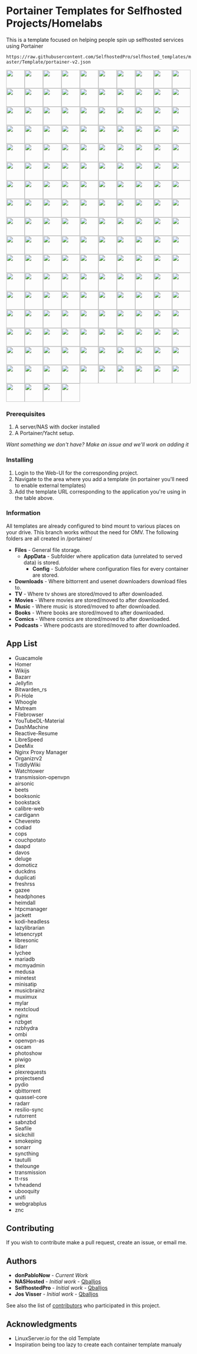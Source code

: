 # Portainer Templates for Selfhosted Projects/Homelabs

This is a template focused on helping people spin up selfhosted services using Portainer

`https://raw.githubusercontent.com/SelfhostedPro/selfhosted_templates/master/Template/portainer-v2.json`


<img width="50px" height="50px"  src="https://raw.githubusercontent.com/donPabloNow/selfhosted-docker/master/Images/Dockerfile-x86--64-green.png"/><img width="50px" height="50px"  src="https://raw.githubusercontent.com/donPabloNow/selfhosted-docker/master/Images/Mumble-logo.png"/><img width="50px" height="50px"  src="https://raw.githubusercontent.com/donPabloNow/selfhosted-docker/master/Images/airsonic-banner.png"/><img width="50px" height="50px"  src="https://raw.githubusercontent.com/donPabloNow/selfhosted-docker/master/Images/airsonic-logo.png"/><img width="50px" height="50px"  src="https://raw.githubusercontent.com/donPabloNow/selfhosted-docker/master/Images/apacheweb-banner.png"/><img width="50px" height="50px"  src="https://raw.githubusercontent.com/donPabloNow/selfhosted-docker/master/Images/apacheweb-icon.png"/><img width="50px" height="50px"  src="https://raw.githubusercontent.com/donPabloNow/selfhosted-docker/master/Images/authelia.png"/><img width="50px" height="50px"  src="https://raw.githubusercontent.com/donPabloNow/selfhosted-docker/master/Images/bazarr.png"/><img width="50px" height="50px"  src="https://raw.githubusercontent.com/donPabloNow/selfhosted-docker/master/Images/beets-banner.png"/><img width="50px" height="50px"  src="https://raw.githubusercontent.com/donPabloNow/selfhosted-docker/master/Images/beets-icon.png"/><img width="50px" height="50px"  src="https://raw.githubusercontent.com/donPabloNow/selfhosted-docker/master/Images/bitwarden.png"/><img width="50px" height="50px"  src="https://raw.githubusercontent.com/donPabloNow/selfhosted-docker/master/Images/booksonic.png"/><img width="50px" height="50px"  src="https://raw.githubusercontent.com/donPabloNow/selfhosted-docker/master/Images/bookstack.png"/><img width="50px" height="50px"  src="https://raw.githubusercontent.com/donPabloNow/selfhosted-docker/master/Images/bookstack2.png"/><img width="50px" height="50px"  src="https://raw.githubusercontent.com/donPabloNow/selfhosted-docker/master/Images/calibre-web-icon.png"/><img width="50px" height="50px"  src="https://raw.githubusercontent.com/donPabloNow/selfhosted-docker/master/Images/cardigann.png"/><img width="50px" height="50px"  src="https://raw.githubusercontent.com/donPabloNow/selfhosted-docker/master/Images/chowdown.png"/><img width="50px" height="50px"  src="https://raw.githubusercontent.com/donPabloNow/selfhosted-docker/master/Images/code-server.png"/><img width="50px" height="50px"  src="https://raw.githubusercontent.com/donPabloNow/selfhosted-docker/master/Images/codiad-icon.png"/><img width="50px" height="50px"  src="https://raw.githubusercontent.com/donPabloNow/selfhosted-docker/master/Images/codiad.png"/><img width="50px" height="50px"  src="https://raw.githubusercontent.com/donPabloNow/selfhosted-docker/master/Images/cops-icon-old.png"/><img width="50px" height="50px"  src="https://raw.githubusercontent.com/donPabloNow/selfhosted-docker/master/Images/cops-icon.png"/><img width="50px" height="50px"  src="https://raw.githubusercontent.com/donPabloNow/selfhosted-docker/master/Images/couchpotato-banner.png"/><img width="50px" height="50px"  src="https://raw.githubusercontent.com/donPabloNow/selfhosted-docker/master/Images/couchpotato-icon.png"/><img width="50px" height="50px"  src="https://raw.githubusercontent.com/donPabloNow/selfhosted-docker/master/Images/dashmachine_logo.png"/><img width="50px" height="50px"  src="https://raw.githubusercontent.com/donPabloNow/selfhosted-docker/master/Images/davos.png"/><img width="50px" height="50px"  src="https://raw.githubusercontent.com/donPabloNow/selfhosted-docker/master/Images/ddclient-logo.png"/><img width="50px" height="50px"  src="https://raw.githubusercontent.com/donPabloNow/selfhosted-docker/master/Images/ddclient.png"/><img width="50px" height="50px"  src="https://raw.githubusercontent.com/donPabloNow/selfhosted-docker/master/Images/deemix.png"/><img width="50px" height="50px"  src="https://raw.githubusercontent.com/donPabloNow/selfhosted-docker/master/Images/deluge-banner.png"/><img width="50px" height="50px"  src="https://raw.githubusercontent.com/donPabloNow/selfhosted-docker/master/Images/deluge-icon.png"/><img width="50px" height="50px"  src="https://raw.githubusercontent.com/donPabloNow/selfhosted-docker/master/Images/dokuwiki-icon.png"/><img width="50px" height="50px"  src="https://raw.githubusercontent.com/donPabloNow/selfhosted-docker/master/Images/domoticz.png"/><img width="50px" height="50px"  src="https://raw.githubusercontent.com/donPabloNow/selfhosted-docker/master/Images/donate.png"/><img width="50px" height="50px"  src="https://raw.githubusercontent.com/donPabloNow/selfhosted-docker/master/Images/dozzle.png"/><img width="50px" height="50px"  src="https://raw.githubusercontent.com/donPabloNow/selfhosted-docker/master/Images/duck.png"/><img width="50px" height="50px"  src="https://raw.githubusercontent.com/donPabloNow/selfhosted-docker/master/Images/duckdns.png"/><img width="50px" height="50px"  src="https://raw.githubusercontent.com/donPabloNow/selfhosted-docker/master/Images/duplicati-icon.png"/><img width="50px" height="50px"  src="https://raw.githubusercontent.com/donPabloNow/selfhosted-docker/master/Images/emby.png"/><img width="50px" height="50px"  src="https://raw.githubusercontent.com/donPabloNow/selfhosted-docker/master/Images/embystat.png"/><img width="50px" height="50px"  src="https://raw.githubusercontent.com/donPabloNow/selfhosted-docker/master/Images/filebrowser.png"/><img width="50px" height="50px"  src="https://raw.githubusercontent.com/donPabloNow/selfhosted-docker/master/Images/freshrss-banner.png"/><img width="50px" height="50px"  src="https://raw.githubusercontent.com/donPabloNow/selfhosted-docker/master/Images/freshrss-icon.png"/><img width="50px" height="50px"  src="https://raw.githubusercontent.com/donPabloNow/selfhosted-docker/master/Images/gazee-logo.png"/><img width="50px" height="50px"  src="https://raw.githubusercontent.com/donPabloNow/selfhosted-docker/master/Images/gophish.png"/><img width="50px" height="50px"  src="https://raw.githubusercontent.com/donPabloNow/selfhosted-docker/master/Images/grocy_logo.png"/><img width="50px" height="50px"  src="https://raw.githubusercontent.com/donPabloNow/selfhosted-docker/master/Images/guacamole.png"/><img width="50px" height="50px"  src="https://raw.githubusercontent.com/donPabloNow/selfhosted-docker/master/Images/h5ai-icon.png"/><img width="50px" height="50px"  src="https://raw.githubusercontent.com/donPabloNow/selfhosted-docker/master/Images/headphones-banner.png"/><img width="50px" height="50px"  src="https://raw.githubusercontent.com/donPabloNow/selfhosted-docker/master/Images/headphones-icon.png"/><img width="50px" height="50px"  src="https://raw.githubusercontent.com/donPabloNow/selfhosted-docker/master/Images/heimdall-banner.png"/><img width="50px" height="50px"  src="https://raw.githubusercontent.com/donPabloNow/selfhosted-docker/master/Images/heimdall-icon.png"/><img width="50px" height="50px"  src="https://raw.githubusercontent.com/donPabloNow/selfhosted-docker/master/Images/homer.png"/><img width="50px" height="50px"  src="https://raw.githubusercontent.com/donPabloNow/selfhosted-docker/master/Images/htpcmanager-banner.png"/><img width="50px" height="50px"  src="https://raw.githubusercontent.com/donPabloNow/selfhosted-docker/master/Images/htpcmanager-icon.png"/><img width="50px" height="50px"  src="https://raw.githubusercontent.com/donPabloNow/selfhosted-docker/master/Images/huginn.png"/><img width="50px" height="50px"  src="https://raw.githubusercontent.com/donPabloNow/selfhosted-docker/master/Images/hydra-banner.png"/><img width="50px" height="50px"  src="https://raw.githubusercontent.com/donPabloNow/selfhosted-docker/master/Images/hydra-icon.png"/><img width="50px" height="50px"  src="https://raw.githubusercontent.com/donPabloNow/selfhosted-docker/master/Images/invoice_ninja.png"/><img width="50px" height="50px"  src="https://raw.githubusercontent.com/donPabloNow/selfhosted-docker/master/Images/jacket-icon.png"/><img width="50px" height="50px"  src="https://raw.githubusercontent.com/donPabloNow/selfhosted-docker/master/Images/jackett-banner.png"/><img width="50px" height="50px"  src="https://raw.githubusercontent.com/donPabloNow/selfhosted-docker/master/Images/jellyfin.png"/><img width="50px" height="50px"  src="https://raw.githubusercontent.com/donPabloNow/selfhosted-docker/master/Images/kodi-banner.png"/><img width="50px" height="50px"  src="https://raw.githubusercontent.com/donPabloNow/selfhosted-docker/master/Images/kodi-icon.png"/><img width="50px" height="50px"  src="https://raw.githubusercontent.com/donPabloNow/selfhosted-docker/master/Images/lazylibrarian-icon.png"/><img width="50px" height="50px"  src="https://raw.githubusercontent.com/donPabloNow/selfhosted-docker/master/Images/le-logo-wide.png"/><img width="50px" height="50px"  src="https://raw.githubusercontent.com/donPabloNow/selfhosted-docker/master/Images/letsencrypt.png"/><img width="50px" height="50px"  src="https://raw.githubusercontent.com/donPabloNow/selfhosted-docker/master/Images/libresonic (old).png"/><img width="50px" height="50px"  src="https://raw.githubusercontent.com/donPabloNow/selfhosted-docker/master/Images/libresonic.png"/><img width="50px" height="50px"  src="https://raw.githubusercontent.com/donPabloNow/selfhosted-docker/master/Images/lidarr.png"/><img width="50px" height="50px"  src="https://raw.githubusercontent.com/donPabloNow/selfhosted-docker/master/Images/linuxserver-ls-logo.png"/><img width="50px" height="50px"  src="https://raw.githubusercontent.com/donPabloNow/selfhosted-docker/master/Images/linuxserver_forum.png"/><img width="50px" height="50px"  src="https://raw.githubusercontent.com/donPabloNow/selfhosted-docker/master/Images/linuxserver_medium.png"/><img width="50px" height="50px"  src="https://raw.githubusercontent.com/donPabloNow/selfhosted-docker/master/Images/linuxserver_small.png"/><img width="50px" height="50px"  src="https://raw.githubusercontent.com/donPabloNow/selfhosted-docker/master/Images/lychee-icon.png"/><img width="50px" height="50px"  src="https://raw.githubusercontent.com/donPabloNow/selfhosted-docker/master/Images/maraschino-icon.png"/><img width="50px" height="50px"  src="https://raw.githubusercontent.com/donPabloNow/selfhosted-docker/master/Images/maraschino.png"/><img width="50px" height="50px"  src="https://raw.githubusercontent.com/donPabloNow/selfhosted-docker/master/Images/mariadb-banner.png"/><img width="50px" height="50px"  src="https://raw.githubusercontent.com/donPabloNow/selfhosted-docker/master/Images/mariadb-git.png"/><img width="50px" height="50px"  src="https://raw.githubusercontent.com/donPabloNow/selfhosted-docker/master/Images/mariadb-icon.png"/><img width="50px" height="50px"  src="https://raw.githubusercontent.com/donPabloNow/selfhosted-docker/master/Images/mcmyadmin-banner.png"/><img width="50px" height="50px"  src="https://raw.githubusercontent.com/donPabloNow/selfhosted-docker/master/Images/mcmyadmin-icon.png"/><img width="50px" height="50px"  src="https://raw.githubusercontent.com/donPabloNow/selfhosted-docker/master/Images/medusa-icon.png"/><img width="50px" height="50px"  src="https://raw.githubusercontent.com/donPabloNow/selfhosted-docker/master/Images/medusa-readme.png"/><img width="50px" height="50px"  src="https://raw.githubusercontent.com/donPabloNow/selfhosted-docker/master/Images/minetest-banner.png"/><img width="50px" height="50px"  src="https://raw.githubusercontent.com/donPabloNow/selfhosted-docker/master/Images/minetest-icon.png"/><img width="50px" height="50px"  src="https://raw.githubusercontent.com/donPabloNow/selfhosted-docker/master/Images/minisatip-icon.png"/><img width="50px" height="50px"  src="https://raw.githubusercontent.com/donPabloNow/selfhosted-docker/master/Images/mstream.png"/><img width="50px" height="50px"  src="https://raw.githubusercontent.com/donPabloNow/selfhosted-docker/master/Images/musicbrainz-icon.png"/><img width="50px" height="50px"  src="https://raw.githubusercontent.com/donPabloNow/selfhosted-docker/master/Images/muximux-icon.png"/><img width="50px" height="50px"  src="https://raw.githubusercontent.com/donPabloNow/selfhosted-docker/master/Images/mylar-icon.png"/><img width="50px" height="50px"  src="https://raw.githubusercontent.com/donPabloNow/selfhosted-docker/master/Images/mysql-banner.png"/><img width="50px" height="50px"  src="https://raw.githubusercontent.com/donPabloNow/selfhosted-docker/master/Images/mysql-git.png"/><img width="50px" height="50px"  src="https://raw.githubusercontent.com/donPabloNow/selfhosted-docker/master/Images/mysql-icon.png"/><img width="50px" height="50px"  src="https://raw.githubusercontent.com/donPabloNow/selfhosted-docker/master/Images/nextcloud-icon.png"/><img width="50px" height="50px"  src="https://raw.githubusercontent.com/donPabloNow/selfhosted-docker/master/Images/nginx-banner.png"/><img width="50px" height="50px"  src="https://raw.githubusercontent.com/donPabloNow/selfhosted-docker/master/Images/nginx-icon.png"/><img width="50px" height="50px"  src="https://raw.githubusercontent.com/donPabloNow/selfhosted-docker/master/Images/nzbget-banner.png"/><img width="50px" height="50px"  src="https://raw.githubusercontent.com/donPabloNow/selfhosted-docker/master/Images/nzbget-icon.png"/><img width="50px" height="50px"  src="https://raw.githubusercontent.com/donPabloNow/selfhosted-docker/master/Images/nzbmegasearch-banner.png"/><img width="50px" height="50px"  src="https://raw.githubusercontent.com/donPabloNow/selfhosted-docker/master/Images/nzbmegasearch-icon.png"/><img width="50px" height="50px"  src="https://raw.githubusercontent.com/donPabloNow/selfhosted-docker/master/Images/ogar-icon.png"/><img width="50px" height="50px"  src="https://raw.githubusercontent.com/donPabloNow/selfhosted-docker/master/Images/ombi.png"/><img width="50px" height="50px"  src="https://raw.githubusercontent.com/donPabloNow/selfhosted-docker/master/Images/openvpn-as-banner.png"/><img width="50px" height="50px"  src="https://raw.githubusercontent.com/donPabloNow/selfhosted-docker/master/Images/openvpn-as-icon.png"/><img width="50px" height="50px"  src="https://raw.githubusercontent.com/donPabloNow/selfhosted-docker/master/Images/openvpn-as.png"/><img width="50px" height="50px"  src="https://raw.githubusercontent.com/donPabloNow/selfhosted-docker/master/Images/organizr-icon.png"/><img width="50px" height="50px"  src="https://raw.githubusercontent.com/donPabloNow/selfhosted-docker/master/Images/photoshow-icon.png"/><img width="50px" height="50px"  src="https://raw.githubusercontent.com/donPabloNow/selfhosted-docker/master/Images/pihole.png"/><img width="50px" height="50px"  src="https://raw.githubusercontent.com/donPabloNow/selfhosted-docker/master/Images/piwigo-banner.png"/><img width="50px" height="50px"  src="https://raw.githubusercontent.com/donPabloNow/selfhosted-docker/master/Images/piwigo-icon.png"/><img width="50px" height="50px"  src="https://raw.githubusercontent.com/donPabloNow/selfhosted-docker/master/Images/plex-banner.png"/><img width="50px" height="50px"  src="https://raw.githubusercontent.com/donPabloNow/selfhosted-docker/master/Images/plex-icon.png"/><img width="50px" height="50px"  src="https://raw.githubusercontent.com/donPabloNow/selfhosted-docker/master/Images/plexemail-icon.png"/><img width="50px" height="50px"  src="https://raw.githubusercontent.com/donPabloNow/selfhosted-docker/master/Images/plexpy-banner.png"/><img width="50px" height="50px"  src="https://raw.githubusercontent.com/donPabloNow/selfhosted-docker/master/Images/plexpy-icon.png"/><img width="50px" height="50px"  src="https://raw.githubusercontent.com/donPabloNow/selfhosted-docker/master/Images/polipo-icon.png"/><img width="50px" height="50px"  src="https://raw.githubusercontent.com/donPabloNow/selfhosted-docker/master/Images/pritunl.png"/><img width="50px" height="50px"  src="https://raw.githubusercontent.com/donPabloNow/selfhosted-docker/master/Images/projectsend-logo.png"/><img width="50px" height="50px"  src="https://raw.githubusercontent.com/donPabloNow/selfhosted-docker/master/Images/protonmail-bridge.png"/><img width="50px" height="50px"  src="https://raw.githubusercontent.com/donPabloNow/selfhosted-docker/master/Images/proxy_mgr.png"/><img width="50px" height="50px"  src="https://raw.githubusercontent.com/donPabloNow/selfhosted-docker/master/Images/pydio-banner.png"/><img width="50px" height="50px"  src="https://raw.githubusercontent.com/donPabloNow/selfhosted-docker/master/Images/pydio-icon.png"/><img width="50px" height="50px"  src="https://raw.githubusercontent.com/donPabloNow/selfhosted-docker/master/Images/qbittorrent-icon.png"/><img width="50px" height="50px"  src="https://raw.githubusercontent.com/donPabloNow/selfhosted-docker/master/Images/quassel-core-banner.png"/><img width="50px" height="50px"  src="https://raw.githubusercontent.com/donPabloNow/selfhosted-docker/master/Images/quassel-core-icon.png"/><img width="50px" height="50px"  src="https://raw.githubusercontent.com/donPabloNow/selfhosted-docker/master/Images/radarr.png"/><img width="50px" height="50px"  src="https://raw.githubusercontent.com/donPabloNow/selfhosted-docker/master/Images/reactiveresume.png"/><img width="50px" height="50px"  src="https://raw.githubusercontent.com/donPabloNow/selfhosted-docker/master/Images/resilio.png"/><img width="50px" height="50px"  src="https://raw.githubusercontent.com/donPabloNow/selfhosted-docker/master/Images/rutorrent.jpg"/><img width="50px" height="50px"  src="https://raw.githubusercontent.com/donPabloNow/selfhosted-docker/master/Images/initial.png"/><img width="50px" height="50px"  src="https://raw.githubusercontent.com/donPabloNow/selfhosted-docker/master/Images/sabnzbd-banner.png"/><img width="50px" height="50px"  src="https://raw.githubusercontent.com/donPabloNow/selfhosted-docker/master/Images/sabnzbd-icon.png"/><img width="50px" height="50px"  src="https://raw.githubusercontent.com/donPabloNow/selfhosted-docker/master/Images/seafile.png"/><img width="50px" height="50px"  src="https://raw.githubusercontent.com/donPabloNow/selfhosted-docker/master/Images/shiori-icon.png"/><img width="50px" height="50px"  src="https://raw.githubusercontent.com/donPabloNow/selfhosted-docker/master/Images/sickbeard-banner.png"/><img width="50px" height="50px"  src="https://raw.githubusercontent.com/donPabloNow/selfhosted-docker/master/Images/sickbeard-icon.png"/><img width="50px" height="50px"  src="https://raw.githubusercontent.com/donPabloNow/selfhosted-docker/master/Images/sickchill-banner.png"/><img width="50px" height="50px"  src="https://raw.githubusercontent.com/donPabloNow/selfhosted-docker/master/Images/sickchill-icon.png"/><img width="50px" height="50px"  src="https://raw.githubusercontent.com/donPabloNow/selfhosted-docker/master/Images/sickgear-banner.png"/><img width="50px" height="50px"  src="https://raw.githubusercontent.com/donPabloNow/selfhosted-docker/master/Images/sickgear-icon.png"/><img width="50px" height="50px"  src="https://raw.githubusercontent.com/donPabloNow/selfhosted-docker/master/Images/smokeping-banner.png"/><img width="50px" height="50px"  src="https://raw.githubusercontent.com/donPabloNow/selfhosted-docker/master/Images/smokeping-icon.png"/><img width="50px" height="50px"  src="https://raw.githubusercontent.com/donPabloNow/selfhosted-docker/master/Images/snibox.png"/><img width="50px" height="50px"  src="https://raw.githubusercontent.com/donPabloNow/selfhosted-docker/master/Images/snipe-it.png"/><img width="50px" height="50px"  src="https://raw.githubusercontent.com/donPabloNow/selfhosted-docker/master/Images/sonarr-banner.png"/><img width="50px" height="50px"  src="https://raw.githubusercontent.com/donPabloNow/selfhosted-docker/master/Images/sonarr-icon.png"/><img width="50px" height="50px"  src="https://raw.githubusercontent.com/donPabloNow/selfhosted-docker/master/Images/speedtest.png"/><img width="50px" height="50px"  src="https://raw.githubusercontent.com/donPabloNow/selfhosted-docker/master/Images/syncthing-banner.png"/><img width="50px" height="50px"  src="https://raw.githubusercontent.com/donPabloNow/selfhosted-docker/master/Images/syncthing-icon.png"/><img width="50px" height="50px"  src="https://raw.githubusercontent.com/donPabloNow/selfhosted-docker/master/Images/tautulli-banner.png"/><img width="50px" height="50px"  src="https://raw.githubusercontent.com/donPabloNow/selfhosted-docker/master/Images/tautulli-icon.png"/><img width="50px" height="50px"  src="https://raw.githubusercontent.com/donPabloNow/selfhosted-docker/master/Images/tautulli-logo.png"/><img width="50px" height="50px"  src="https://raw.githubusercontent.com/donPabloNow/selfhosted-docker/master/Images/teamspeak-banner.png"/><img width="50px" height="50px"  src="https://raw.githubusercontent.com/donPabloNow/selfhosted-docker/master/Images/teamspeak-icon.png"/><img width="50px" height="50px"  src="https://raw.githubusercontent.com/donPabloNow/selfhosted-docker/master/Images/tiddlywiki.png"/><img width="50px" height="50px"  src="https://raw.githubusercontent.com/donPabloNow/selfhosted-docker/master/Images/transmission-icon.png"/><img width="50px" height="50px"  src="https://raw.githubusercontent.com/donPabloNow/selfhosted-docker/master/Images/transmission.png"/><img width="50px" height="50px"  src="https://raw.githubusercontent.com/donPabloNow/selfhosted-docker/master/Images/tt-rss-banner.png"/><img width="50px" height="50px"  src="https://raw.githubusercontent.com/donPabloNow/selfhosted-docker/master/Images/tt-rss-icon.png"/><img width="50px" height="50px"  src="https://raw.githubusercontent.com/donPabloNow/selfhosted-docker/master/Images/tvheadend-big.png"/><img width="50px" height="50px"  src="https://raw.githubusercontent.com/donPabloNow/selfhosted-docker/master/Images/ubooquity-banner.png"/><img width="50px" height="50px"  src="https://raw.githubusercontent.com/donPabloNow/selfhosted-docker/master/Images/ubooquity-icon.png"/><img width="50px" height="50px"  src="https://raw.githubusercontent.com/donPabloNow/selfhosted-docker/master/Images/unifi-banner.png"/><img width="50px" height="50px"  src="https://raw.githubusercontent.com/donPabloNow/selfhosted-docker/master/Images/unifi-icon.png"/><img width="50px" height="50px"  src="https://raw.githubusercontent.com/donPabloNow/selfhosted-docker/master/Images/wallabag.png"/><img width="50px" height="50px"  src="https://raw.githubusercontent.com/donPabloNow/selfhosted-docker/master/Images/watcher-banner.png"/><img width="50px" height="50px"  src="https://raw.githubusercontent.com/donPabloNow/selfhosted-docker/master/Images/watcher-icon.png"/><img width="50px" height="50px"  src="https://raw.githubusercontent.com/donPabloNow/selfhosted-docker/master/Images/watchtower.png"/><img width="50px" height="50px"  src="https://raw.githubusercontent.com/donPabloNow/selfhosted-docker/master/Images/webgrabplus.png"/><img width="50px" height="50px"  src="https://raw.githubusercontent.com/donPabloNow/selfhosted-docker/master/Images/whoogle.png"/><img width="50px" height="50px"  src="https://raw.githubusercontent.com/donPabloNow/selfhosted-docker/master/Images/wikijs.png"/><img width="50px" height="50px"  src="https://raw.githubusercontent.com/donPabloNow/selfhosted-docker/master/Images/ytdlm.png"/><img width="50px" height="50px"  src="https://raw.githubusercontent.com/donPabloNow/selfhosted-docker/master/Images/znc-icon.png"/>

### Prerequisites

1. A server/NAS with docker installed
2. A Portainer/Yacht setup.

*Want something we don't have? Make an issue and we'll work on adding it*

### Installing

1. Login to the Web-UI for the corresponding project.
2. Navigate to the area where you add a template (in portainer you'll need to enable external templates)
3. Add the template URL corresponding to the application you're using in the table above.

### Information
All templates are already configured to bind mount to various places on your drive. This branch works without the need for OMV. The following folders are all created in /portainer/

* **Files** - General file storage.
  * **AppData** - Subfolder where application data (unrelated to served data) is stored.
    * **Config** - Subfolder where configuration files for every container are stored.
* **Downloads** - Where bittorrent and usenet downloaders download files to.
* **TV** - Where tv shows are stored/moved to after downloaded.
* **Movies** - Where movies are stored/moved to after downloaded.
* **Music** - Where music is stored/moved to after downloaded.
* **Books** - Where books are stored/moved to after downloaded.
* **Comics** - Where comics are stored/moved to after downloaded.
* **Podcasts** - Where podcasts are stored/moved to after downloaded.
## App List

- Guacamole
- Homer
- Wikijs
- Bazarr
- Jellyfin
- Bitwarden_rs
- Pi-Hole
- Whoogle
- Mstream
- Filebrowser
- YouTubeDL-Material
- DashMachine
- Reactive-Resume
- LibreSpeed
- DeeMix
- Nginx Proxy Manager
- Organizrv2
- TiddlyWiki
- Watchtower
- transmission-openvpn
- airsonic
- beets
- booksonic
- bookstack
- calibre-web
- cardigann
- Chevereto
- codiad
- cops
- couchpotato
- daapd
- davos
- deluge
- domoticz
- duckdns
- duplicati
- freshrss
- gazee
- headphones
- heimdall
- htpcmanager
- jackett
- kodi-headless
- lazylibrarian
- letsencrypt
- libresonic
- lidarr
- lychee
- mariadb
- mcmyadmin
- medusa
- minetest
- minisatip
- musicbrainz
- muximux
- mylar
- nextcloud
- nginx
- nzbget
- nzbhydra
- ombi
- openvpn-as
- oscam
- photoshow
- piwigo
- plex
- plexrequests
- projectsend
- pydio
- qbittorrent
- quassel-core
- radarr
- resilio-sync
- rutorrent
- sabnzbd
- Seafile
- sickchill
- smokeping
- sonarr
- syncthing
- tautulli
- thelounge
- transmission
- tt-rss
- tvheadend
- ubooquity
- unifi
- webgrabplus
- znc

## Contributing

If you wish to contribute make a pull request, create an issue, or email me.

## Authors
* **donPabloNow** - *Current Work*
* **NASHosted** - *Initial work* - [Qballjos](https://github.com/SelfhostedPr)
* **SelfhostedPro** - *Initial work* - [Qballjos](https://github.com/SelfhostedPr)
* **Jos Visser** - *Initial work* - [Qballjos](https://github.com/Qballjos)

See also the list of [contributors](https://github.com/donPablonow/selfhosted_templates/contributors) who participated in this project.

## Acknowledgments

* LinuxServer.io for the old Template
* Inspiration being too lazy to create each container template manualy
